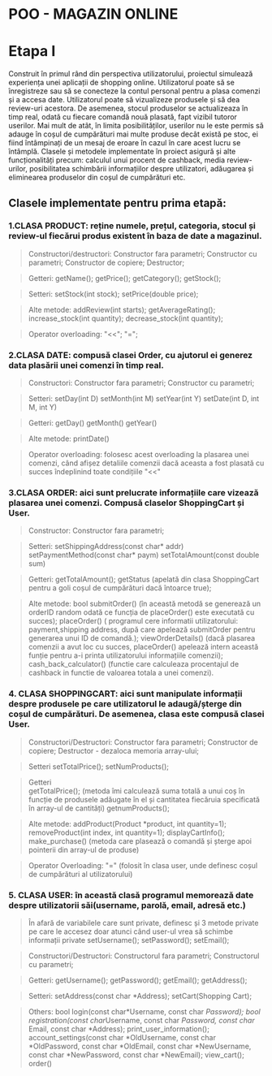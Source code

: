 # **POO - MAGAZIN ONLINE** 
# Etapa I
Construit în primul rând din perspectiva utilizatorului, proiectul simulează experiența unei aplicații de shopping online. Utilizatorul poate să se înregistreze sau să se conecteze la contul personal pentru a plasa comenzi și a accesa date. Utilizatorul poate să vizualizeze produsele și să dea review-uri acestora. De asemenea, stocul produselor se actualizeaza în timp real, odată cu fiecare comandă nouă plasată, fapt vizibil tutoror userilor. Mai mult de atât, în limita posibilităților, userilor nu le este permis să adauge în coșul de cumpărături mai multe produse decât există pe stoc, ei fiind întâmpinați de un mesaj de eroare în cazul în care acest lucru se întâmplă. Clasele și metodele implementate în proiect asigură și alte funcționalități precum: calculul unui procent de cashback, media review-urilor, posibilitatea schimbării informațiilor despre utilizatori, adăugarea și eliminearea produselor din coșul de cumpărături etc.

## Clasele implementate pentru prima etapă:
### 1.CLASA PRODUCT: reține numele, prețul, categoria, stocul și review-ul fiecărui produs existent în baza de date a magazinul.

>Constructori/destructori:
    	   Constructor fara parametri;
	   Constructor cu parametri;
	   Constructor de copiere;
	   Destructor;

>Getteri:
	getName(); 
	getPrice(); 
	getCategory(); 
	getStock(); 

>Setteri:
	setStock(int stock);
	setPrice(double price);

>Alte metode:
	addReview(int starts);
	getAverageRating();
	increase_stock(int quantity);
	decrease_stock(int quantity);
  
>Operator overloading:
	"<<";
	"=";



### 2.CLASA DATE: compusă clasei Order, cu ajutorul ei generez data plasării unei comenzi în timp real.
	
>Constructori:
	Constructor fara parametri;
	Constructor cu parametri;
	
>Setteri:
	setDay(int D)
	setMonth(int M)
	setYear(int Y)
	setDate(int D, int M, int Y) 
	
>Getteri:
	getDay()
	getMonth()
	getYear()
	
>Alte metode:
	printDate()
	
>Operator overloading: folosesc acest overloading la plasarea unei comenzi, când afișez detaliile comenzii dacă aceasta a fost plasată cu succes îndeplinind toate condițiile
	"<<"



### 3.CLASA ORDER: aici sunt prelucrate informațiile care vizează plasarea unei comenzi. Compusă claselor ShoppingCart și User.

>Constructor:
	Constructor fara parametri;
	
>Setteri:
	setShippingAddress(const char* addr)
	setPaymentMethod(const char* paym)
	setTotalAmount(const double sum)
	
>Getteri:
	getTotalAmount();
	getStatus (apelată din clasa ShoppingCart pentru a goli coșul de cumpărături dacă întoarce true);
	
>Alte metode:
	bool submitOrder() (în această metodă se generează un orderID random odată ce funcția de placeOrder() este executată cu succes);
	placeOrder() ( programul cere informatii utilizatorului: payment,shipping address, după care apelează submitOrder pentru generarea unui ID de comandă.);
	viewOrderDetails() (dacă plasarea comenzii a avut loc cu succes, placeOrder() apelează intern această funție pentru a-i printa utilizatorului informațiile comenzii);
	cash_back_calculator() (functie care calculeaza procentajul de cashback in functie de valoarea totala a unei comenzi).
	
	
	
### 4. CLASA SHOPPINGCART: aici sunt manipulate informații despre produsele pe care utilizatorul le adaugă/șterge din coșul de cumpărături. De asemenea, clasa este compusă clasei User.

>Constructori/Destructori:
	Constructor fara parametri;
	Constructor de copiere;
	Destructor - dezaloca memoria array-ului;

>Setteri 
	setTotalPrice();
	setNumProducts();
	
>Getteri	
        getTotalPrice();  (metoda îmi calculează suma totală a unui coș în funcție de produsele adăugate în el și cantitatea fiecăruia specificată în array-ul de cantități)
	getnumProducts();

>Alte metode:
	addProduct(Product *product, int quantity=1);
	removeProduct(int index, int quantity=1);
	displayCartInfo();
	make_purchase() (metoda care plasează o comandă și șterge apoi pointerii din array-ul de produse) 

>Operator Overloading:
	"=" (folosit în clasa user, unde definesc coșul de cumpărături al utilizatorului)



### 5. CLASA USER: în această clasă programul memorează date despre utilizatorii săi(username, parolă, email, adresă etc.)

>În afară de variabilele care sunt private, definesc și 3 metode private pe care le accesez doar atunci când user-ul vrea să schimbe informații private
	setUsername();
	setPassword();
	setEmail();
	
>Constructori/Destructori:
	Constructorul fara parametri;
	Constructorul cu parametri;
	
>Getteri:
	getUsername();
	getPassword();
	getEmail();
	getAddress();
	
>Setteri:
	setAddress(const char *Address);
	setCart(Shopping Cart);

>Others:
	bool login(const char*Username, const char *Password); 
	bool registration(const char*Username, const char *Password, const char* Email, const char *Address);
	print_user_information(); 
	account_settings(const char *OldUsername, const char *OldPassword, const char *OldEmail, const char *NewUsername, const char *NewPassword, const char *NewEmail);
	view_cart();
	order()


